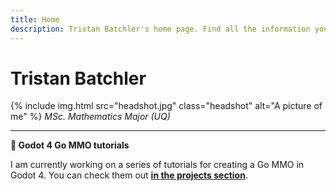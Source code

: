 ```yaml
---
title: Home
description: Tristan Batchler's home page. Find all the information you need to know about me here!
---
```


# Tristan Batchler
{% include img.html src="headshot.jpg" class="headshot" alt="A picture of me" %}
*MSc. Mathematics Major (UQ)*

---

**📰 Godot 4 Go MMO tutorials**

I am currently working on a series of tutorials for creating a Go MMO in Godot 4. You can check them out <strong><a class="sparkle-less" href="/projects/godot-golang-mmo-tutorial-series">in the projects section</a></strong>.
